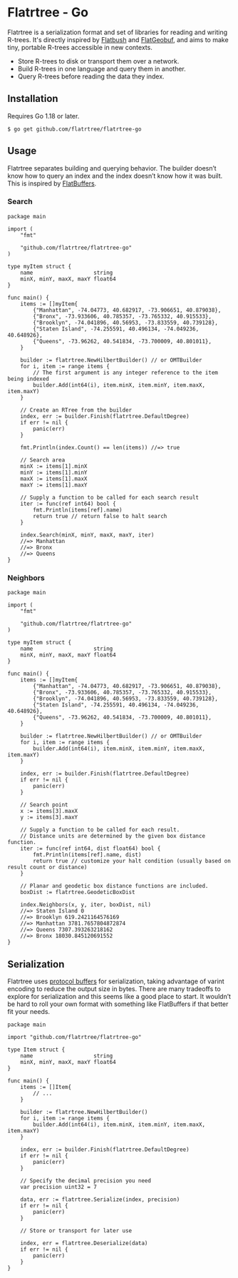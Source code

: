 # Flatrtree - Go

Flatrtree is a serialization format and set of libraries for reading and writing R-trees. It's directly inspired by [Flatbush](https://github.com/mourner/flatbush) and [FlatGeobuf](https://github.com/flatgeobuf/flatgeobuf), and aims to make tiny, portable R-trees accessible in new contexts.

- Store R-trees to disk or transport them over a network.
- Build R-trees in one language and query them in another.
- Query R-trees before reading the data they index.

## Installation

Requires Go 1.18 or later.

```console
$ go get github.com/flatrtree/flatrtree-go
```

## Usage

Flatrtree separates building and querying behavior. The builder doesn’t know how to query an index and the index doesn’t know how it was built. This is inspired by [FlatBuffers](https://google.github.io/flatbuffers/).

### Search

```golang
package main

import (
	"fmt"

	"github.com/flatrtree/flatrtree-go"
)

type myItem struct {
	name                   string
	minX, minY, maxX, maxY float64
}

func main() {
	items := []myItem{
		{"Manhattan", -74.04773, 40.682917, -73.906651, 40.879038},
		{"Bronx", -73.933606, 40.785357, -73.765332, 40.915533},
		{"Brooklyn", -74.041896, 40.56953, -73.833559, 40.739128},
		{"Staten Island", -74.255591, 40.496134, -74.049236, 40.648926},
		{"Queens", -73.96262, 40.541834, -73.700009, 40.801011},
	}

	builder := flatrtree.NewHilbertBuilder() // or OMTBuilder
	for i, item := range items {
		// The first argument is any integer reference to the item being indexed
		builder.Add(int64(i), item.minX, item.minY, item.maxX, item.maxY)
	}

	// Create an RTree from the builder
	index, err := builder.Finish(flatrtree.DefaultDegree)
	if err != nil {
		panic(err)
	}

	fmt.Println(index.Count() == len(items)) //=> true

	// Search area
	minX := items[1].minX
	minY := items[1].minY
	maxX := items[1].maxX
	maxY := items[1].maxY

	// Supply a function to be called for each search result
	iter := func(ref int64) bool {
		fmt.Println(items[ref].name)
		return true // return false to halt search
	}

	index.Search(minX, minY, maxX, maxY, iter)
	//=> Manhattan
	//=> Bronx
	//=> Queens
}
```

### Neighbors

```golang
package main

import (
	"fmt"

	"github.com/flatrtree/flatrtree-go"
)

type myItem struct {
	name                   string
	minX, minY, maxX, maxY float64
}

func main() {
	items := []myItem{
		{"Manhattan", -74.04773, 40.682917, -73.906651, 40.879038},
		{"Bronx", -73.933606, 40.785357, -73.765332, 40.915533},
		{"Brooklyn", -74.041896, 40.56953, -73.833559, 40.739128},
		{"Staten Island", -74.255591, 40.496134, -74.049236, 40.648926},
		{"Queens", -73.96262, 40.541834, -73.700009, 40.801011},
	}

	builder := flatrtree.NewHilbertBuilder() // or OMTBuilder
	for i, item := range items {
		builder.Add(int64(i), item.minX, item.minY, item.maxX, item.maxY)
	}

	index, err := builder.Finish(flatrtree.DefaultDegree)
	if err != nil {
		panic(err)
	}

	// Search point
	x := items[3].maxX
	y := items[3].maxY

	// Supply a function to be called for each result.
	// Distance units are determined by the given box distance function.
	iter := func(ref int64, dist float64) bool {
		fmt.Println(items[ref].name, dist)
		return true // customize your halt condition (usually based on result count or distance)
	}

	// Planar and geodetic box distance functions are included.
	boxDist := flatrtree.GeodeticBoxDist

	index.Neighbors(x, y, iter, boxDist, nil)
	//=> Staten Island 0
	//=> Brooklyn 619.2421164576169
	//=> Manhattan 3781.7657804872874
	//=> Queens 7307.393263218162
	//=> Bronx 18030.845120691552
}
```

## Serialization

Flatrtree uses [protocol buffers](https://protobuf.dev/) for serialization, taking advantage of varint encoding to reduce the output size in bytes. There are many tradeoffs to explore for serialization and this seems like a good place to start. It wouldn’t be hard to roll your own format with something like FlatBuffers if that better fit your needs.

```golang
package main

import "github.com/flatrtree/flatrtree-go"

type Item struct {
	name                   string
	minX, minY, maxX, maxY float64
}

func main() {
	items := []Item{
		// ...
	}

	builder := flatrtree.NewHilbertBuilder()
	for i, item := range items {
		builder.Add(int64(i), item.minX, item.minY, item.maxX, item.maxY)
	}

	index, err := builder.Finish(flatrtree.DefaultDegree)
	if err != nil {
		panic(err)
	}

	// Specify the decimal precision you need
	var precision uint32 = 7

	data, err := flatrtree.Serialize(index, precision)
	if err != nil {
		panic(err)
	}

	// Store or transport for later use

	index, err = flatrtree.Deserialize(data)
	if err != nil {
		panic(err)
	}
}
```
